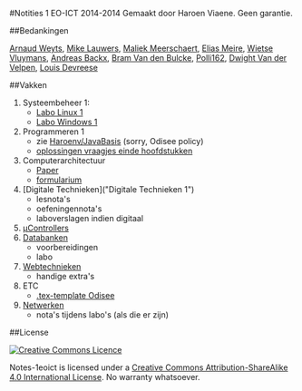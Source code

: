 #Notities 1 EO-ICT 2014-2014
Gemaakt door Haroen Viaene. Geen garantie.

##Bedankingen

[Arnaud Weyts](https://github.com/FlackBury), [Mike Lauwers](https://github.com/Mike1401), [Maliek Meerschaert](https://github.com/Maliek), [Elias Meire](https://github.com/eliasmeire), [Wietse Vluymans](https://github.com/wietsevluymans), [Andreas Backx](https://github.com/AndreasBackx), [Bram Van den Bulcke](https://github.com/Bram-Vdb), [Polli162](https://github.com/polli162), [Dwight Van der Velpen](https://github.com/Dwight-Fr34k), [Louis Devreese](https://github.com/LouisDevreese)

##Vakken
1. Systeembeheer 1:
	* [Labo Linux 1](Labo%20Linux%201/notities)
	* [Labo Windows 1](Labo%20Windows)
2. Programmeren 1
	* zie [Haroenv/JavaBasis](http://github.com/haroenv/JavaBasis) (sorry, Odisee policy)
	* [oplossingen vraagjes einde hoofdstukken](JavaBasis)
3. Computerarchitectuur
	* [Paper](Computerarchitectuur/paper)
	* [formularium](Computerarchitectuur/formularium)
4. [Digitale Technieken]("Digitale Technieken 1")
	* lesnota's
	* oefeningennota's
	* laboverslagen indien digitaal
5. [µControllers](µControllers)
6. [Databanken](Databanken)
	* voorbereidingen
	* labo
7. [Webtechnieken](Webtechnieken)
	* handige extra's
8. ETC
	* [.tex-template Odisee](ETC/template)
9. [Netwerken](Netwerken)
	* nota's tijdens labo's (als die er zijn)

##License

[![Creative Commons Licence](https://i.creativecommons.org/l/by-sa/4.0/88x31.png)](http://creativecommons.org/licenses/by-sa/4.0/)

Notes-1eoict is licensed under a [Creative Commons Attribution-ShareAlike 4.0 International License](http://creativecommons.org/licenses/by-sa/4.0/). No warranty whatsoever.